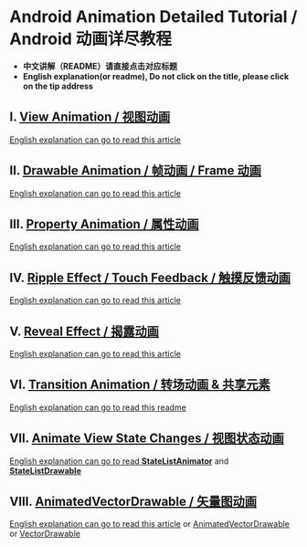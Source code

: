 # Android Animation Detailed Tutorial / Android 动画详尽教程

* **中文讲解（README）请直接点击对应标题**  
* **English explanation(or readme), Do not click on the title, please click on the tip address**

## Ⅰ. [View Animation / 视图动画](https://github.com/OCNYang/Android-Animation-Set/tree/master/view-animation)

[English explanation can go to read this article](https://developer.android.com/guide/topics/graphics/view-animation.html)  

## Ⅱ. [Drawable Animation / 帧动画 / Frame 动画](https://github.com/OCNYang/Android-Animation-Set/tree/master/drawable-animation)

[English explanation can go to read this article](https://developer.android.com/reference/android/graphics/drawable/AnimationDrawable.html)  

## Ⅲ. [Property Animation / 属性动画](https://github.com/OCNYang/Android-Animation-Set/tree/master/property-animation)  

[English explanation can go to read this article](https://developer.android.com/guide/topics/graphics/prop-animation.html)  

## Ⅳ. [Ripple Effect / Touch Feedback / 触摸反馈动画](https://github.com/OCNYang/Android-Animation-Set/tree/master/ripple-animation)

[English explanation can go to read this article](https://guides.codepath.com/android/Ripple-Animation)  

## Ⅴ. [Reveal Effect / 揭露动画](https://github.com/OCNYang/Android-Animation-Set/tree/master/reveal-animation)

[English explanation can go to read this article](http://anjithsasindran.in/blog/2015/08/15/material-sharing-card/)  

## Ⅵ. [Transition Animation / 转场动画 & 共享元素](https://github.com/OCNYang/Android-Animation-Set/tree/master/transition-animation)

[English explanation can go to read this readme](https://github.com/OCNYang/Android-Animation-Set/blob/master/transition-animation/README_EN.md)  

## Ⅶ. [Animate View State Changes / 视图状态动画](https://github.com/OCNYang/Android-Animation-Set/tree/master/state-animation)

[English explanation can go to read ](https://developer.android.com/training/material/animations.html)
[**StateListAnimator**](https://developer.android.com/reference/android/animation/StateListAnimator.html) and [**StateListDrawable**](https://developer.android.com/reference/android/graphics/drawable/StateListDrawable.html)

## Ⅷ. [AnimatedVectorDrawable / 矢量图动画](https://github.com/OCNYang/Android-Animation-Set/tree/master/vector-animation)

[English explanation can go to read this article](https://www.androiddesignpatterns.com/2016/11/introduction-to-icon-animation-techniques.html) 
or [AnimatedVectorDrawable](https://developer.android.com/reference/android/graphics/drawable/AnimatedVectorDrawable.html) 
or [VectorDrawable](https://developer.android.com/reference/android/graphics/drawable/VectorDrawable.html?hl=zh-cn)